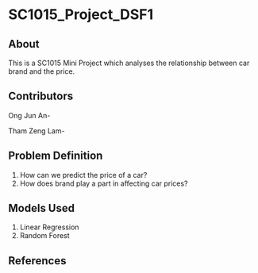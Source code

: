# SC1015_Project_DSF1

## About
This is a SC1015 Mini Project which analyses the relationship between car brand and the price. 

## Contributors
Ong Jun An-

Tham Zeng Lam-

## Problem Definition
1) How can we predict the price of a car?
2) How does brand play a part in affecting car prices?

## Models Used
1) Linear Regression
2) Random Forest

## References



